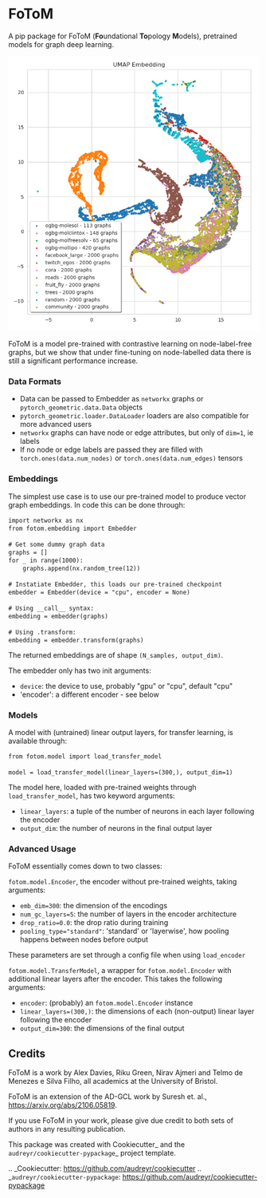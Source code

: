# FoToM

A pip package for FoToM (**Fo**undational **To**pology **M**odels), pretrained models for graph deep learning.

![FoToM Embedding](https://github.com/neutralpronoun/fotom/blob/main/fotom/assets/embedding-github.png)

FoToM is a model pre-trained with contrastive learning on node-label-free graphs, but we show that under fine-tuning on node-labelled data there is still a significant performance increase.

### Data Formats

 - Data can be passed to Embedder as `networkx` graphs or `pytorch_geometric.data.Data` objects
 - `pytorch_geometric.loader.DataLoader` loaders are also compatible for more advanced users
 - `networkx` graphs can have node or edge attributes, but only of `dim=1`, ie labels
 - If no node or edge labels are passed they are filled with `torch.ones(data.num_nodes)` or `torch.ones(data.num_edges)` tensors

### Embeddings

The simplest use case is to use our pre-trained model to produce vector graph embeddings.
In code this can be done through:

```
import networkx as nx
from fotom.embedding import Embedder

# Get some dummy graph data
graphs = []
for _ in range(1000):
    graphs.append(nx.random_tree(12))

# Instatiate Embedder, this loads our pre-trained checkpoint
embedder = Embedder(device = "cpu", encoder = None)

# Using __call__ syntax:
embedding = embedder(graphs)

# Using .transform:
embedding = embedder.transform(graphs)
```

The returned embeddings are of shape `(N_samples, output_dim)`.

The embedder only has two init arguments:
 - `device`: the device to use, probably "gpu" or "cpu", default "cpu"
 - 'encoder': a different encoder - see below



### Models

A model with (untrained) linear output layers, for transfer learning, is available through:

```
from fotom.model import load_transfer_model

model = load_transfer_model(linear_layers=(300,), output_dim=1)
```

The model here, loaded with pre-trained weights through `load_transfer_model`, has two keyword arguments:
 - `linear_layers`: a tuple of the number of neurons in each layer following the encoder
 - `output_dim`: the number of neurons in the final output layer

### Advanced Usage

FoToM essentially comes down to two classes:

`fotom.model.Encoder`, the encoder without pre-trained weights, taking arguments:
- `emb_dim=300`: the dimension of the encodings
- `num_gc_layers=5`: the number of layers in the encoder architecture
- `drop_ratio=0.0`: the drop ratio during training
- `pooling_type="standard"`: 'standard' or 'layerwise', how pooling happens between nodes before output

These parameters are set through a config file when using `load_encoder`

`fotom.model.TransferModel`, a wrapper for `fotom.model.Encoder` with additional linear layers after the encoder.
This takes the following arguments:
- `encoder`: (probably) an `fotom.model.Encoder` instance
- `linear_layers=(300,)`: the dimensions of each (non-output) linear layer following the encoder
- `output_dim=300`: the dimensions of the final output


## Credits

FoToM is a work by Alex Davies, Riku Green, Nirav Ajmeri and Telmo de Menezes e Silva Filho, all academics at the University of Bristol.

FoToM is an extension of the AD-GCL work by Suresh et. al., <https://arxiv.org/abs/2106.05819>.

If you use FoToM in your work, please give due credit to both sets of authors in any resulting publication.

This package was created with Cookiecutter_ and the `audreyr/cookiecutter-pypackage`_ project template.

.. _Cookiecutter: https://github.com/audreyr/cookiecutter
.. _`audreyr/cookiecutter-pypackage`: https://github.com/audreyr/cookiecutter-pypackage
